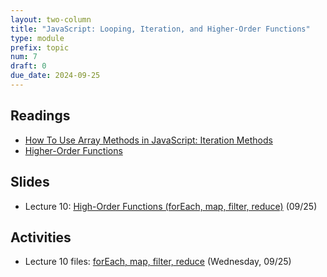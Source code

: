 ```yaml
---
layout: two-column
title: "JavaScript: Looping, Iteration, and Higher-Order Functions"
type: module
prefix: topic
num: 7
draft: 0
due_date: 2024-09-25
---
```


## Readings
* <a href="https://www.digitalocean.com/community/tutorials/how-to-use-array-methods-in-javascript-iteration-methods" target="_blank">How To Use Array Methods in JavaScript: Iteration Methods</a>
* <a href="https://eloquentjavascript.net/05_higher_order.html" target="_blank">Higher-Order Functions</a>


## Slides
* Lecture 10: <a href="https://docs.google.com/presentation/d/1nP4LfWZi2cz1lNC47_Q-rw9NxE8Ysp9z/edit?usp=sharing&ouid=113376576186080604800&rtpof=true&sd=true" target="_blank">High-Order Functions (forEach, map, filter, reduce)</a> (09/25)


## Activities
* Lecture 10 files: [forEach, map, filter, reduce](/fall2024/course-files/lectures/lecture10.zip) (Wednesday, 09/25)
